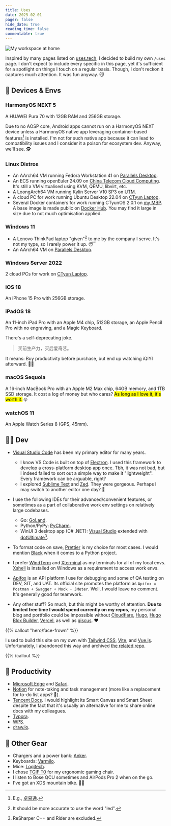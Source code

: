 ```yaml
---
title: Uses
date: 2025-02-01
pager: false
hide_date: true
reading_time: false
commentable: true
---
```


![My workspace at home](workspace.png)

Inspired by many pages listed on [uses.tech](https://uses.tech), I decided to build my own `/uses` page. I don't expect to include every specific in this page, yet it's sufficient for a spotlight on things I touch on a regular basis. Though, I don't reckon it captures much attention. It was fun anyway. 😼

## 💎 Devices & Envs

### HarmonyOS NEXT 5

A HUAWEI Pura 70 with 12GB RAM and 256GB storage.

Due to no AOSP core, Android apps cannot run on a HarmonyOS NEXT device unless a HarmonyOS native app leveraging container-based features[^1] is installed. I'm not for such native app because it can lead to compatibility issues and I consider it a poison for ecosystem dev. Anyway, we'll see. 🕵

### Linux Distros

- An AArch64 VM running Fedora Workstation 41 on [Parallels Desktop](https://www.parallels.com).
- An ECS running openEuler 24.09 on [China Telecom Cloud Computing](https://www.ctyun.cn). It's still a VM virtualised using KVM, QEMU, libvirt, etc.
- A LoongArch64 VM running Kylin Server V10 SP3 on [UTM](https://mac.getutm.app).
- A cloud PC for work running Ubuntu Desktop 22.04 on [CTyun Laptop](https://www.ctyun.cn/products/ydn).
- Several Docker containers for work running CTyunOS 2.0.1 on [my MBP](#macos-sequoia). A base image is made public on [Docker Hub](https://hub.docker.com/repository/docker/arvinzjc/base-dev-env/general). You may find it large in size due to not much optimisation applied.

### Windows 11

- A Lenovo ThinkPad laptop "given"[^2] to me by the company I serve. It's not my type, so I rarely power it up. 😴
- An AArch64 VM on [Parallels Desktop](https://www.parallels.com).

### Windows Server 2022

2 cloud PCs for work on [CTyun Laptop](https://www.ctyun.cn/products/ydn).

### iOS 18

An iPhone 15 Pro with 256GB storage.

### iPadOS 18

An 11-inch iPad Pro with an Apple M4 chip, 512GB storage, an Apple Pencil Pro with no engraving, and a Magic Keyboard.

There's a self-deprecating joke.

> 买前生产力，买后爱奇艺。

It means: Buy productivity before purchase, but end up watching iQIYI afterward. 🤷‍♂️

### macOS Sequoia

A 16-inch MacBook Pro with an Apple M2 Max chip, 64GB memory, and 1TB SSD storage. It cost a log of money but who cares? <mark>As long as I love it, it's worth it.</mark> 🤓

### watchOS 11

An Apple Watch Series 8 (GPS, 45mm).

## 👨‍💻 Dev

- [Visual Studio Code](https://code.visualstudio.com) has been my primary editor for many years.
  - I know VS Code is built on top of [Electron](https://www.electronjs.org). I used this framework to develop a cross-platform desktop app once. Tbh, it was not bad, but I indeed failed to sort out a simple way to make it "lightweight". Every framework can be arguable, right?
  - I explored [Sublime Text](https://www.sublimetext.com) and [Zed](https://zed.dev). They were gorgeous. Perhaps I may switch to another editor one day? 🤔
- I use the following IDEs for their advanced/convenient features, or sometimes as a part of collaborative work env settings on relatively large codebases.

  - Go: [GoLand](https://www.jetbrains.com/go).
  - Python/PyPy: [PyCharm](https://www.jetbrains.com/pycharm).
  - WinUI 3 desktop app (C# .NET): [Visual Studio](https://visualstudio.microsoft.com) extended with [dotUltimate](https://www.jetbrains.com/dotnet)[^3].

- To format code on save, [Prettier](https://prettier.io) is my choice for most cases. I would mention [Black](https://github.com/psf/black) when it comes to a Python project.
- I prefer [WindTerm](https://github.com/kingToolbox/WindTerm) and [Xterminal](https://www.xterminal.cn) as my terminals for all of my local envs. [Xshell](https://www.netsarang.com/en/xshell) is installed on Windows as a requirement to access work envs.
- [Apifox](https://apifox.com) is an API platform I use for debugging and some of QA testing on DEV, SIT, and UAT. Its official site promotes the platform as `Apifox = Postman + Swagger + Mock + JMeter`. Well, I would leave no comment. It's generally good for teamwork.
- Any other stuff? So much, but this might be worthy of attention. **Due to limited free time I would spend currently on my repos**, my personal blog and portfolio could be impossible without [Cloudflare](https://www.cloudflare.com), [Hugo](https://github.com/gohugoio/hugo), [Hugo Blox Builder](https://github.com/HugoBlox/hugo-blox-builder), [Vercel](https://vercel.com), as well as [giscus](https://github.com/giscus/giscus). ❤️

{{% callout "hero/face-frown" %}}

I used to build this site on my own with [Tailwind CSS](https://tailwindcss.com), [Vite](https://vite.dev), and [Vue.js](https://vuejs.org). Unfortunately, I abandoned this way and archived [the related repo](https://github.com/ArvinZJC/isarvin).

{{% /callout %}}

## 🚀 Productivity

- [Microsoft Edge](https://www.microsoft.com/edge) and [Safari](https://www.apple.com/safari).
- [Notion](https://www.notion.com) for note-taking and task management (more like a replacement for to-do list apps? 🤪).
- [Tencent Docs](https://docs.qq.com). I would highlight its Smart Canvas and Smart Sheet despite the fact that it's usually an alternative for me to share online docs with my colleagues.
- [Typora](https://typora.io).
- [WPS](https://www.wps.com).
- [draw.io](https://www.drawio.com).

## 🥑 Other Gear

- Chargers and a power bank: [Anker](https://www.anker.com).
- Keyboards: [Varmilo](https://varmilo.com).
- Mice: [Logitech](https://www.logitech.com).
- I chose [TGIF T0](https://www.tgif-official.com) for my ergonomic gaming chair.
- I listen to Bose QCU sometimes and AirPods Pro 2 when on the go.
- I've got an XDS mountain bike. 🚴‍♂️

[^1]: E.g., [卓易通](https://www.droitong.com).
[^2]: It should be more accurate to use the word "led".
[^3]: ReSharper C++ and Rider are excluded.
